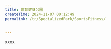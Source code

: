 ```yaml
---
title: 体育健身公园
createTime: 2024-11-07 00:12:49
permalink: /tr/SpecializedPark/SportsFitness/


---
```


xxxx